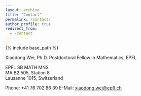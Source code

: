 ```yaml
---
layout: archive
title: "Contact"
permalink: /contact/
author_profile: true
redirect_from:
  - /contact
---
```


{% include base_path %}

Xiaodong Wei, Ph.D.
Postdoctoral Fellow in Mathematics, EPFL  

EPFL SB MATH MNS  
MA B2 505, Station 8  
Lausanne 1015, Switzerland   

Phone: +41 76 702 86 39
E-Mail: <a href="mailto:xiaodong.wei@epfl.ch" target="_blank" rel="noopener noreferrer">xiaodong.wei@epfl.ch</a>
